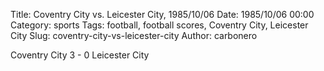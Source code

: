 Title: Coventry City vs. Leicester City, 1985/10/06
Date: 1985/10/06 00:00
Category: sports
Tags: football, football scores, Coventry City, Leicester City
Slug: coventry-city-vs-leicester-city
Author: carbonero


Coventry City 3 - 0 Leicester City
